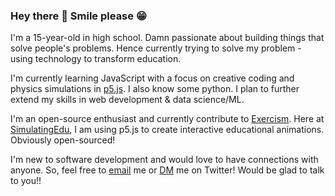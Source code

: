### Hey there 👋 Smile please 😁

I'm a 15-year-old in high school. Damn passionate about building things that solve people's problems. Hence currently trying to solve my problem - using technology to transform education.  

I'm currently learning JavaScript with a focus on creative coding and physics simulations in [p5.js](https://p5js.org). I also know some python. I plan to further extend my skills in  web development & data science/ML.

I'm an open-source enthusiast and currently contribute to [Exercism](https://exercism.org). 
Here at [SimulatingEdu](https://github.com/JaPatGitHub/SimulatingEdu), I am using p5.js to create interactive educational animations. Obviously open-sourced!

I'm new to software development and would love to have connections with anyone. So, feel free to [email](mailto:japrad26@gmail.com) me or [DM](https://twitter.com/jyotir1221) me on Twitter! Would be glad to talk to you!!


<!--
**JaPatGitHub/JaPatGitHub** is a ✨ _special_ ✨ repository because its `README.md` (this file) appears on your GitHub profile.

Here are some ideas to get you started:

- 🔭 I’m currently working on ...
- 🌱 I’m currently learning ...
- 👯 I’m looking to collaborate on ...
- 🤔 I’m looking for help with ...
- 💬 Ask me about ...
- 📫 How to reach me: ...
- 😄 Pronouns: ...
- ⚡ Fun fact: ...
-->
